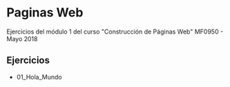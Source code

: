 # Paginas Web
Ejercicios del módulo 1 del curso "Construcción de Páginas Web" MF0950 - Mayo 2018

## Ejercicios

- 01_Hola_Mundo

